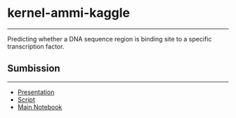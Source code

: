# kernel-ammi-kaggle
---------------------------------------

Predicting whether a DNA sequence region is binding site to a specific transcription factor.


## Sumbission
----------------------------
  
- [Presentation](https://github.com/IsraelAbebe/kernel-ammi-kaggle/blob/master/PRESENTATION.pdf)
- [Script](https://github.com/IsraelAbebe/kernel-ammi-kaggle/blob/master/MAIN_SCRIPT.py)
- [Main Notebook](https://github.com/IsraelAbebe/kernel-ammi-kaggle/blob/master/kernel-methods-final.ipynb)
